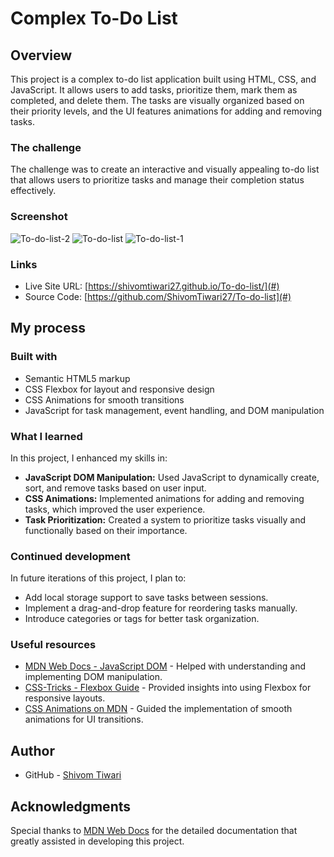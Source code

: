 # Complex To-Do List

## Overview

This project is a complex to-do list application built using HTML, CSS, and JavaScript. It allows users to add tasks, prioritize them, mark them as completed, and delete them. The tasks are visually organized based on their priority levels, and the UI features animations for adding and removing tasks.

### The challenge

The challenge was to create an interactive and visually appealing to-do list that allows users to prioritize tasks and manage their completion status effectively.

### Screenshot

![To-do-list-2](https://github.com/user-attachments/assets/4d0b8dc9-0be7-4130-8fea-9197762814c6)
![To-do-list](https://github.com/user-attachments/assets/29e19cb1-d68c-4a94-8a74-c871974091d2)
![To-do-list-1](https://github.com/user-attachments/assets/a0fdfffb-0fea-4507-b9f5-d32a5c2a3747)


### Links

- Live Site URL: [https://shivomtiwari27.github.io/To-do-list/](#) 
- Source Code: [https://github.com/ShivomTiwari27/To-do-list](#) 

## My process

### Built with

- Semantic HTML5 markup
- CSS Flexbox for layout and responsive design
- CSS Animations for smooth transitions
- JavaScript for task management, event handling, and DOM manipulation

### What I learned

In this project, I enhanced my skills in:

- **JavaScript DOM Manipulation:** Used JavaScript to dynamically create, sort, and remove tasks based on user input.
- **CSS Animations:** Implemented animations for adding and removing tasks, which improved the user experience.
- **Task Prioritization:** Created a system to prioritize tasks visually and functionally based on their importance.

### Continued development

In future iterations of this project, I plan to:

- Add local storage support to save tasks between sessions.
- Implement a drag-and-drop feature for reordering tasks manually.
- Introduce categories or tags for better task organization.

### Useful resources

- [MDN Web Docs - JavaScript DOM](https://developer.mozilla.org/en-US/docs/Web/API/Document_Object_Model) - Helped with understanding and implementing DOM manipulation.
- [CSS-Tricks - Flexbox Guide](https://css-tricks.com/snippets/css/a-guide-to-flexbox/) - Provided insights into using Flexbox for responsive layouts.
- [CSS Animations on MDN](https://developer.mozilla.org/en-US/docs/Web/CSS/CSS_Animations) - Guided the implementation of smooth animations for UI transitions.

## Author

- GitHub - [Shivom Tiwari](https://github.com/ShivomTiwari27) 


## Acknowledgments

Special thanks to [MDN Web Docs](https://developer.mozilla.org/) for the detailed documentation that greatly assisted in developing this project.
